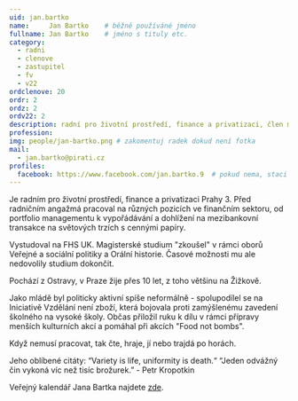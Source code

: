 ```yaml
---
uid: jan.bartko
name:     Jan Bartko  	# běžně používáné jméno
fullname: Jan Bartko  	# jméno s tituly etc.
category:
  - radni
  - clenove
  - zastupitel
  - fv
  - v22
ordclenove: 20
ordr: 2
ordz: 2
ordv22: 2
description: radní pro životní prostředí, finance a privatizaci, člen místního sdružení # zobrazuje se v lide
profession:
img: people/jan-bartko.png # zakomentuj radek dokud není fotka
mail:
  - jan.bartko@pirati.cz
profiles:
  facebook: https://www.facebook.com/jan.bartko.9  # pokud nema, staci smazat tuto radku
---
```

Je radním pro životní prostředí, finance a privatizaci Prahy 3. Před radničním angažmá pracoval na různých pozicích ve finančním sektoru, od portfolio managementu k vypořádávání a dohlížení na mezibankovní transakce na světových trzích s cennými papíry.

Vystudoval na FHS UK. Magisterské studium "zkoušel" v rámci oborů Veřejné a sociální politiky a Orální historie. Časové možnosti mu ale nedovolily studium dokončit.

Pochází z Ostravy, v Praze žije přes 10 let, z toho většinu na Žižkově.

Jako mládě byl politicky aktivní spíše neformálně - spolupodílel se na Iniciativě Vzdělání není zboží, která bojovala proti zamýšlenému zavedení školného na vysoké školy. Občas přiložil ruku k dílu v rámci přípravy menších kulturních akcí a pomáhal při akcích "Food not bombs".

Když nemusí pracovat, tak čte, hraje, jí nebo trajdá po horách.

Jeho oblíbené citáty: 
“Variety is life, uniformity is death.“
“Jeden odvážný čin vykoná víc než tisíc brožurek.” - Petr Kropotkin 

Veřejný kalendář Jana Bartka najdete [zde](https://outlook.office365.com/calendar/published/349991a71ba640c3b0302ab3e57a8d50@praha3.cz/aa50bd0f2cd4488a9f11edc8761b094e13554020364500732045/calendar.html).

